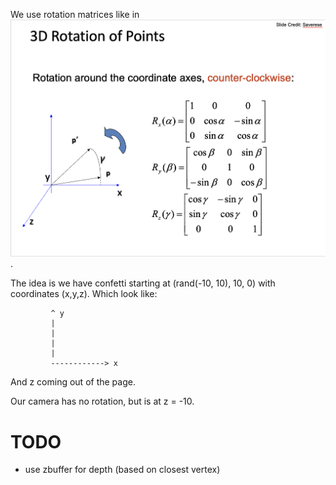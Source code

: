 We use rotation matrices like in ![this image](images/rot.png).

The idea is we have confetti starting at (rand(-10, 10), 10, 0)
with coordinates (x,y,z). Which look like:

```
         ^ y
         |
         |
         |
         |
         ------------> x
```

And z coming out of the page.

Our camera has no rotation, but is at z = -10.

# TODO

* use zbuffer for depth (based on closest vertex)

